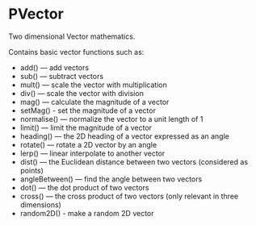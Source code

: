 # PVector
Two dimensional Vector mathematics.

Contains basic vector functions such as: 
 - add() — add vectors
 - sub() — subtract vectors
 - mult() — scale the vector with multiplication
 - div() — scale the vector with division
 - mag() — calculate the magnitude of a vector
 - setMag() - set the magnitude of a vector
 - normalise() — normalize the vector to a unit length of 1
 - limit() — limit the magnitude of a vector
 - heading() — the 2D heading of a vector expressed as an angle
 - rotate() — rotate a 2D vector by an angle
 - lerp() — linear interpolate to another vector
 - dist() — the Euclidean distance between two vectors (considered as points)
 - angleBetween() — find the angle between two vectors
 - dot() — the dot product of two vectors
 - cross() — the cross product of two vectors (only relevant in three dimensions)
 - random2D() - make a random 2D vector
